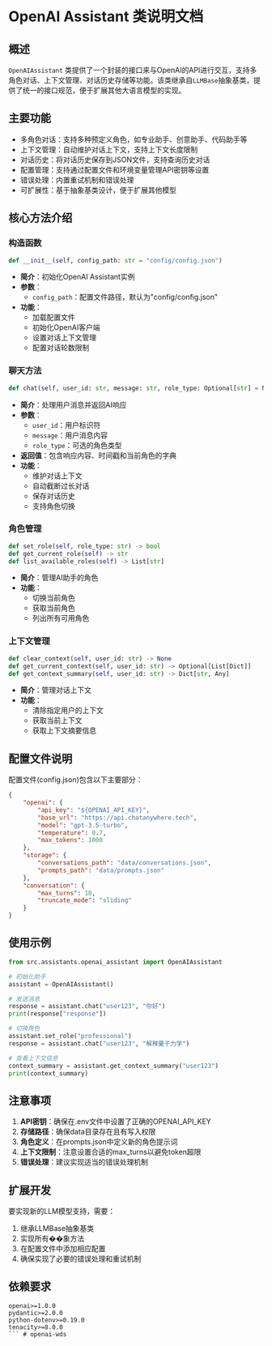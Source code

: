 # OpenAI Assistant 类说明文档

## 概述

`OpenAIAssistant` 类提供了一个封装的接口来与OpenAI的API进行交互，支持多角色对话、上下文管理、对话历史存储等功能。该类继承自`LLMBase`抽象基类，提供了统一的接口规范，便于扩展其他大语言模型的实现。

## 主要功能

- 多角色对话：支持多种预定义角色，如专业助手、创意助手、代码助手等
- 上下文管理：自动维护对话上下文，支持上下文长度限制
- 对话历史：将对话历史保存到JSON文件，支持查询历史对话
- 配置管理：支持通过配置文件和环境变量管理API密钥等设置
- 错误处理：内置重试机制和错误处理
- 可扩展性：基于抽象基类设计，便于扩展其他模型

## 核心方法介绍

### 构造函数

```python
def __init__(self, config_path: str = "config/config.json")
```

- **简介**：初始化OpenAI Assistant实例
- **参数**：
  - `config_path`：配置文件路径，默认为"config/config.json"
- **功能**：
  - 加载配置文件
  - 初始化OpenAI客户端
  - 设置对话上下文管理
  - 配置对话轮数限制

### 聊天方法

```python
def chat(self, user_id: str, message: str, role_type: Optional[str] = None) -> Dict[str, Any]
```

- **简介**：处理用户消息并返回AI响应
- **参数**：
  - `user_id`：用户标识符
  - `message`：用户消息内容
  - `role_type`：可选的角色类型
- **返回值**：包含响应内容、时间戳和当前角色的字典
- **功能**：
  - 维护对话上下文
  - 自动截断过长对话
  - 保存对话历史
  - 支持角色切换

### 角色管理

```python
def set_role(self, role_type: str) -> bool
def get_current_role(self) -> str
def list_available_roles(self) -> List[str]
```

- **简介**：管理AI助手的角色
- **功能**：
  - 切换当前角色
  - 获取当前角色
  - 列出所有可用角色

### 上下文管理

```python
def clear_context(self, user_id: str) -> None
def get_current_context(self, user_id: str) -> Optional[List[Dict]]
def get_context_summary(self, user_id: str) -> Dict[str, Any]
```

- **简介**：管理对话上下文
- **功能**：
  - 清除指定用户的上下文
  - 获取当前上下文
  - 获取上下文摘要信息

## 配置文件说明

配置文件(config.json)包含以下主要部分：

```json
{
    "openai": {
        "api_key": "${OPENAI_API_KEY}",
        "base_url": "https://api.chatanywhere.tech",
        "model": "gpt-3.5-turbo",
        "temperature": 0.7,
        "max_tokens": 1000
    },
    "storage": {
        "conversations_path": "data/conversations.json",
        "prompts_path": "data/prompts.json"
    },
    "conversation": {
        "max_turns": 10,
        "truncate_mode": "sliding"
    }
}
```

## 使用示例

```python
from src.assistants.openai_assistant import OpenAIAssistant

# 初始化助手
assistant = OpenAIAssistant()

# 发送消息
response = assistant.chat("user123", "你好")
print(response["response"])

# 切换角色
assistant.set_role("professional")
response = assistant.chat("user123", "解释量子力学")

# 查看上下文信息
context_summary = assistant.get_context_summary("user123")
print(context_summary)
```

## 注意事项

1. **API密钥**：确保在.env文件中设置了正确的OPENAI_API_KEY
2. **存储路径**：确保data目录存在且有写入权限
3. **角色定义**：在prompts.json中定义新的角色提示词
4. **上下文限制**：注意设置合适的max_turns以避免token超限
5. **错误处理**：建议实现适当的错误处理机制

## 扩展开发

要实现新的LLM模型支持，需要：

1. 继承LLMBase抽象基类
2. 实现所有��象方法
3. 在配置文件中添加相应配置
4. 确保实现了必要的错误处理和重试机制

## 依赖要求

```text
openai>=1.0.0
pydantic>=2.0.0
python-dotenv>=0.19.0
tenacity>=8.0.0
``` # openai-wds
